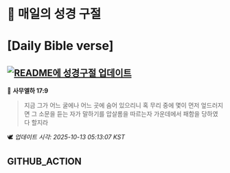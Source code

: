 # 🙏 매일의 성경 구절
# [Daily Bible verse]
## [![README에 성경구절 업데이트](https://github.com/DONGSUKA/first_test/actions/workflows/update-readme-bible.yml/badge.svg)](https://github.com/DONGSUKA/first_test/actions/workflows/update-readme-bible.yml)
<!-- START_BIBLE_VERSE -->
📖 **사무엘하 17:9**
> 지금 그가 어느 굴에나 어느 곳에 숨어 있으리니 혹 무리 중에 몇이 먼저 엎드러지면 그 소문을 듣는 자가 말하기를 압살롬을 따르는자 가운데에서 패함을 당하였다 할지라

🕊️ _업데이트 시각: 2025-10-13 05:13:07 KST_
  <!-- END_BIBLE_VERSE -->
## GITHUB_ACTION
